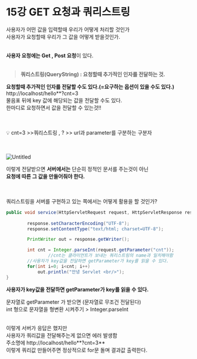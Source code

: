 # 15강 GET 요청과 쿼리스트링


사용자가 어떤 값을 입력할때 우리가 어떻게 처리할 것인가  
사용자가 요청할때 우리가 그 값을 어떻게 받을것인가.
<br><br>

**사용자 요청에는 Get , Post 요청**이 있다.
<br><br>

> **쿼리스트링(QueryString)  :  요청할때 추가적인 인자를 전달하는 것.**


**요청할때 추가적인 인자를 전달할 수도 있다.(=요구하는 옵션이 있을 수도 있다.)**  
http://localhost/hello**?cnt=3  
물음표 뒤에 key 값에 해당되는 값을 전달할 수도 있다.  
한마디로 요청하면서 값을 전달할 수 있는것!!    
<br><br>

<aside>
💡 cnt=3 >>쿼리스트링  ,  ?  >> url과 parameter를 구분하는  구분자

</aside>
<br><br>


![Untitled](https://user-images.githubusercontent.com/89206108/163719473-739eb133-b300-452f-9e00-1b8c4b73a0aa.png)


이렇게 전달받으면 **서버에서는** 단순히 정적인 문서를 주는것이 아닌  
**요청에 따른 그 값을 만들어줘야 한다.**  
<br><br>

쿼리스트링을 서버를 구현하고 있는 쪽에서는 어떻게 활용을 할 것인가?

```java
public void service(HttpServletRequest request, HttpServletResponse response) throws ServletException, IOExeption {
																			//입력도구                    //출력도구
		response.setCharacterEncoding("UTF-8");
		response.setContentType("text/html; charset=UTF-8");

		PrintWriter out = response.getWriter();

		int cnt = Integer.parseInt(request.getParameter("cnt")); 
				//cnt는 클라이언트가 보내는 쿼리스트링의 name과 일치해야함
        //사용자가 key값을 전달하면 getParameter가 key를 읽을 수 있다.
		for(int i=0; i<cnt; i++)
			out.println("안녕 Servlet <br/>");
}
```

**사용자가 key값을 전달하면 getParameter가 key를 읽을 수 있다.**

문자열로 getParameter 가 받으면 (문자열로 무조건 전달된다)  
int 형으로 문자열을 형변환 시켜주기 > Integer.parseInt
<br><br>

이렇게 서버가 응답은 했지만   
사용자가 쿼리값을 전달해주는게 없으면 에러 발생함  
주소명에 http://localhost/hello**?cnt=3**   
이렇게 쿼리값 만들어주면 정상적으로 for문 돌며 결과값 출력한다.
<br>
